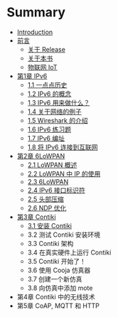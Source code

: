 # Summary

* [Introduction](README.md)
* [前言](0.qian_yan.md)
   * [关于 Release](0_1.guan_yu_release.md)
   * [关于本书](0_2.guan_yu_ben_shu.md)
   * [物联网 IoT](0_3.wu_lian_wang_iot.md)
* [第1章 IPv6](1.di1_zhang_ipv6_md.md)
   * [1.1 一点点历史](1_1.11_yi_dian_dian_li_shi.md)
   * [1.2 IPv6 的概念](1_2.12_ipv6_de_gai_nian.md)
   * [1.3 IPv6 用来做什么？](1_3.13_ipv6_yong_lai_zuo_shi_yao_ff1f.md)
   * [1.4 关于网络的例子](1_4.14_guan_yu_wang_luo_de_li_zi.md)
   * [1.5 Wireshark 的介绍](1_5.15_wireshark_de_jie_shao.md)
   * [1.6 IPv6 练习题](1_6.16_ipv6_lian_xi_ti.md)
   * [1.7 IPv6 编址](1_7.17_ipv6_bian_zhi.md)
   * [1.8 将 IPv6 连接到互联网](1_8.18_jiang_ipv6_lian_jie_dao_hu_lian_wang.md)
* [第2章 6LoWPAN](2.di2_zhang_6lowpan.md)
   * [2.1 LoWPAN 概述](2_1.21_lowpan_gai_shu.md)
   * [2.2 LoWPAN 中 IP 的使用](2_2.22_lowpan_zhong_ip_de_shi_yong.md)
   * [2.3 6LoWPAN](2_3.23_6lowpan.md)
   * [2.4 IPv6 接口标识符](2_4.24_ipv6_jie_kou_biao_shi_fu.md)
   * [2.5 头部压缩](2_5.25_tou_bu_ya_suo.md)
   * [2.6 NDP 优化](2_6.26_ndp_you_hua.md)
* [第3章 Contiki](3.di_3_zhang_contiki.md)
   * [3.1 安装 Contiki](3_1.31_an_zhuang_contiki.md)
   * 3.2 测试 Contiki 安装环境
   * 3.3 Contiki 架构
   * 3.4 在真实硬件上运行 Contiki
   * 3.5 Contiki 开始了！
   * 3.6 使用 Cooja 仿真器
   * 3.7 创建一个新仿真
   * 3.8 向仿真中添加 mote
* 第4章  Contiki 中的无线技术
* 第5章 CoAP, MQTT 和 HTTP

